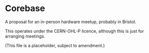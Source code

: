 # Corebase

A proposal for an in-person hardware meetup, probably in Bristol.

This operates under the CERN-OHL-P licence, although this is just for arranging meetings.

(This file is a placeholder, subject to amendment.)
